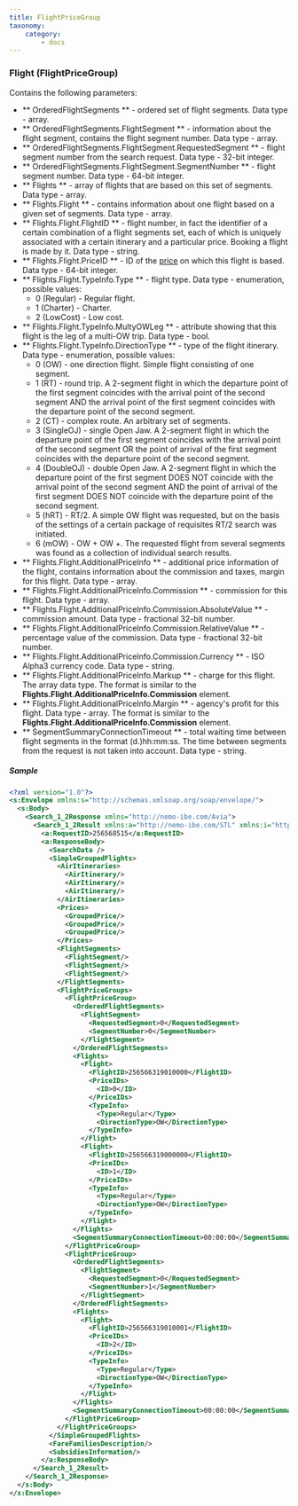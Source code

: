 ```yaml
---
title: FlightPriceGroup
taxonomy:
    category:
        - docs
---
```


### Flight (FlightPriceGroup)

Contains the following parameters:

- ** OrderedFlightSegments ** - ordered set of flight segments. Data type - array.
- ** OrderedFlightSegments.FlightSegment ** - information about the flight segment, contains the flight segment number. Data type - array.
- ** OrderedFlightSegments.FlightSegment.RequestedSegment ** - flight segment number from the search request. Data type - 32-bit integer.
- ** OrderedFlightSegments.FlightSegment.SegmentNumber ** - flight segment number. Data type - 64-bit integer.
- ** Flights ** - array of flights that are based on this set of segments. Data type - array.
- ** Flights.Flight ** - contains information about one flight based on a given set of segments. Data type - array.
- ** Flights.Flight.FlightID ** - flight number, in fact the identifier of a certain combination of a flight segments set, each of which is uniquely associated with a certain itinerary and a particular price. Booking a flight is made by it. Data type - string.
- ** Flights.Flight.PriceID ** - ID of the [price](/avia/grouping/groupedprice) on which this flight is based. Data type - 64-bit integer.
- ** Flights.Flight.TypeInfo.Type ** - flight type. Data type - enumeration, possible values:
    -   0 (Regular) - Regular flight.
    -   1 (Charter) - Charter.
    -   2 (LowCost) - Low cost.
- ** Flights.Flight.TypeInfo.MultyOWLeg ** - attribute showing that this flight is the leg of a multi-OW trip. Data type - bool.
- ** Flights.Flight.TypeInfo.DirectionType ** - type of the flight itinerary. Data type - enumeration, possible values:
	- 0 (OW) - one direction flight. Simple flight consisting of one segment.
	- 1 (RT) - round trip. A 2-segment flight in which the departure point of the first segment coincides with the arrival point of the second segment AND the arrival point of the first segment coincides with the departure point of the second segment.
	- 2 (CT) - complex route. An arbitrary set of segments.
	- 3 (SingleOJ) - single Open Jaw. A 2-segment flight in which the departure point of the first segment coincides with the arrival point of the second segment OR the point of arrival of the first segment coincides with the departure point of the second segment.
	- 4 (DoubleOJ) - double Open Jaw. A 2-segment flight in which the departure point of the first segment DOES NOT coincide with the arrival point of the second segment AND the point of arrival of the first segment DOES NOT coincide with the departure point of the second segment.
	- 5 (hRT) - RT/2. A simple OW flight was requested, but on the basis of the settings of a certain package of requisites RT/2 search was initiated.
	- 6 (mOW) - OW + OW +. The requested flight from several segments was found as a collection of individual search results.
- ** Flights.Flight.AdditionalPriceInfo ** - additional price information of the flight, contains information about the commission and taxes, margin for this flight. Data type - array.
- ** Flights.Flight.AdditionalPriceInfo.Commission ** - commission for this flight. Data type - array.
- ** Flights.Flight.AdditionalPriceInfo.Commission.AbsoluteValue ** - commission amount. Data type - fractional 32-bit number.
- ** Flights.Flight.AdditionalPriceInfo.Commission.RelativeValue ** - percentage value of the commission. Data type - fractional 32-bit number.
- ** Flights.Flight.AdditionalPriceInfo.Commission.Currency ** - ISO Alpha3 currency code. Data type - string.
- ** Flights.Flight.AdditionalPriceInfo.Markup ** - charge for this flight. The array data type. The format is similar to the **Flights.Flight.AdditionalPriceInfo.Commission** element.
- ** Flights.Flight.AdditionalPriceInfo.Margin ** - agency's profit for this flight. Data type - array. The format is similar to the **Flights.Flight.AdditionalPriceInfo.Commission** element.
- ** SegmentSummaryConnectionTimeout ** - total waiting time between flight segments in the format (d.)hh:mm:ss. The time between segments from the request is not taken into account. Data type - string.

##### Sample

```xml
<?xml version="1.0"?>
<s:Envelope xmlns:s="http://schemas.xmlsoap.org/soap/envelope/">
  <s:Body>
    <Search_1_2Response xmlns="http://nemo-ibe.com/Avia">
      <Search_1_2Result xmlns:a="http://nemo-ibe.com/STL" xmlns:i="http://www.w3.org/2001/XMLSchema-instance">
        <a:RequestID>256568515</a:RequestID>
        <a:ResponseBody>
          <SearchData />
          <SimpleGroupedFlights>
            <AirItineraries>
              <AirItinerary/>
              <AirItinerary/>
              <AirItinerary/>
            </AirItineraries>
            <Prices>
              <GroupedPrice/>
              <GroupedPrice/>
              <GroupedPrice/>
            </Prices>
            <FlightSegments>
              <FlightSegment/>
              <FlightSegment/>
              <FlightSegment/>
            </FlightSegments>
            <FlightPriceGroups>
              <FlightPriceGroup>
                <OrderedFlightSegments>
                  <FlightSegment>
                    <RequestedSegment>0</RequestedSegment>
                    <SegmentNumber>0</SegmentNumber>
                  </FlightSegment>
                </OrderedFlightSegments>
                <Flights>
                  <Flight>
                    <FlightID>256566319010000</FlightID>
                    <PriceIDs>
                      <ID>0</ID>
                    </PriceIDs>
                    <TypeInfo>
                      <Type>Regular</Type>
                      <DirectionType>OW</DirectionType>
                    </TypeInfo>
                  </Flight>
                  <Flight>
                    <FlightID>256566319000000</FlightID>
                    <PriceIDs>
                      <ID>1</ID>
                    </PriceIDs>
                    <TypeInfo>
                      <Type>Regular</Type>
                      <DirectionType>OW</DirectionType>
                    </TypeInfo>
                  </Flight>
                </Flights>
                <SegmentSummaryConnectionTimeout>00:00:00</SegmentSummaryConnectionTimeout>
              </FlightPriceGroup>
              <FlightPriceGroup>
                <OrderedFlightSegments>
                  <FlightSegment>
                    <RequestedSegment>0</RequestedSegment>
                    <SegmentNumber>1</SegmentNumber>
                  </FlightSegment>
                </OrderedFlightSegments>
                <Flights>
                  <Flight>
                    <FlightID>256566319010001</FlightID>
                    <PriceIDs>
                      <ID>2</ID>
                    </PriceIDs>
                    <TypeInfo>
                      <Type>Regular</Type>
                      <DirectionType>OW</DirectionType>
                    </TypeInfo>
                  </Flight>
                </Flights>
                <SegmentSummaryConnectionTimeout>00:00:00</SegmentSummaryConnectionTimeout>
              </FlightPriceGroup>
            </FlightPriceGroups>
          </SimpleGroupedFlights>
          <FareFamiliesDescription/>
          <SubsidiesInformation/>
        </a:ResponseBody>
      </Search_1_2Result>
    </Search_1_2Response>
  </s:Body>
</s:Envelope>
```
